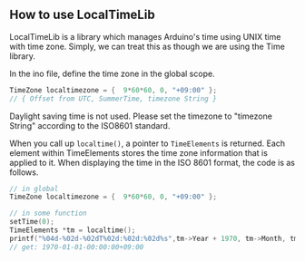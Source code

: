 ## How to use LocalTimeLib

LocalTimeLib is a library which manages Arduino's time using UNIX time with time zone. Simply, we can treat this as though we are using the Time library.

In the ino file, define the time zone in the global scope.
```C++
TimeZone localtimezone = {  9*60*60, 0, "+09:00" };
// { Offset from UTC, SummerTime, timezone String }
```
Daylight saving time is not used. Please set the timezone to "timezone String" according to the ISO8601 standard.

When you call up `localtime()`, a pointer to `TimeElements` is returned. Each element within TimeElements stores the time zone information that is applied to it. When displaying the time in the ISO 8601 format, the code is as follows.
```C++
// in global
TimeZone localtimezone = {  9*60*60, 0, "+09:00" };

// in some function
setTime(0);
TimeElements *tm = localtime();
printf("%04d-%02d-%02dT%02d:%02d:%02d%s",tm->Year + 1970, tm->Month, tm->Day, tm->Hour, tm->Minute, tm->Second, localtimezone.iso_string);
// get: 1970-01-01-00:00:00+09:00
```
